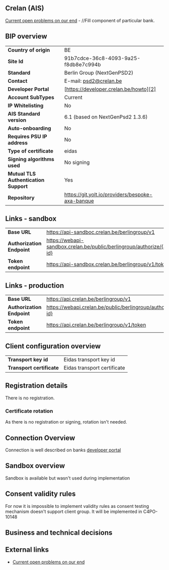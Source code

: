 ## Crelan (AIS)

[Current open problems on our end][1] - //Fill component of particular bank.

## BIP overview

|                                       |                                                  |
|---------------------------------------|--------------------------------------------------|
| **Country of origin**                 | BE                                               | 
| **Site Id**                           | 91b7cdce-36c8-4093-9a25-f8db8e7c994b             |
| **Standard**                          | Berlin Group (NextGenPSD2)                       |
| **Contact**                           | E-mail: psd2@crelan.be                           |
| **Developer Portal**                  | [https://developer.crelan.be/howto][2]           | 
| **Account SubTypes**                  | Current                                          |
| **IP Whitelisting**                   | No                                               |
| **AIS Standard version**              | 6.1 (based on NextGenPsd2 1.3.6)                 |
| **Auto-onboarding**                   | No                                               |
| **Requires PSU IP address**           | No                                               |
| **Type of certificate**               | eidas                                            |
| **Signing algorithms used**           | No signing                                       |
| **Mutual TLS Authentication Support** | Yes                                              |
| **Repository**                        | https://git.yolt.io/providers/bespoke-axa-banque |

## Links - sandbox

|                            |                                                                                  |
|----------------------------|----------------------------------------------------------------------------------|
| **Base URL**               | https://api-sandboc.crelan.be/berlingroup/v1                                     | 
| **Authorization Endpoint** | https://webapi-sandbox.crelan.be/public/berlingroup/authorize/{authorization-id} |
| **Token endpoint**         | https://api-sandbox.crelan.be/berlingroup/v1/token                               |

## Links - production

|                            |                                                                          |
|----------------------------|--------------------------------------------------------------------------|
| **Base URL**               | https://api.crelan.be/berlingroup/v1                                     | 
| **Authorization Endpoint** | https://webapi.crelan.be/public/berlingroup/authorize/{authorization-id} |
| **Token endpoint**         | https://api.crelan.be/berlingroup/v1/token                               |

## Client configuration overview

|                           |                             |
|---------------------------|-----------------------------|
| **Transport key id**      | Eidas transport key id      |
| **Transport certificate** | Eidas transport certificate |

## Registration details

There is no registration.

### Certificate rotation

As there is no registration or signing, rotation isn't needed.

## Connection Overview

Connection is well described on banks [developer portal][3]

## Sandbox overview

Sandbox is available but wasn't used during implementation

## Consent validity rules

For now it is impossible to implement validity rules as consent testing mechanism doesn't support client group. It will
be implemented in C4PO-10148

## Business and technical decisions

## External links

* [Current open problems on our end][1]

[1]: <https://yolt.atlassian.net/issues/?jql=project%20%3D%20%22C4PO%22%20AND%20component%20%3D%20CRELAN%20AND%20status%20!%3D%20Done%20AND%20Resolution%20%3D%20Unresolved%20ORDER%20BY%20status>

[2]: <https://developer.crelan.be/howto/>

[3]: <https://developer.crelan.be/content/howto/ais-manage-consents>
